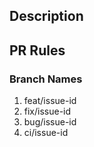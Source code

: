 ## Description


## PR Rules
### Branch Names
1. feat/issue-id
2. fix/issue-id
3. bug/issue-id
4. ci/issue-id
